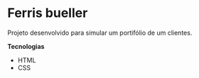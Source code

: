 # Ferris bueller
Projeto desenvolvido para simular um portifólio de um clientes.

**Tecnologias**
- HTML
- CSS
